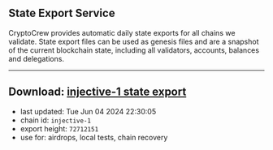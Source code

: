 ## State Export Service
CryptoCrew provides automatic daily state exports for all chains we validate. State export files can be used as genesis files and are a snapshot of the current blockchain state, including all validators, accounts, balances and delegations.

---
**Download: [injective-1 state export](https://dl-eu2.ccvalidators.com/SERVICE/injective/injective-1_export_72712151.json)**
---

- last updated: Tue Jun 04 2024 22:30:05
- chain id: `injective-1`
- export height: `72712151`
- use for: airdrops, local tests, chain recovery
